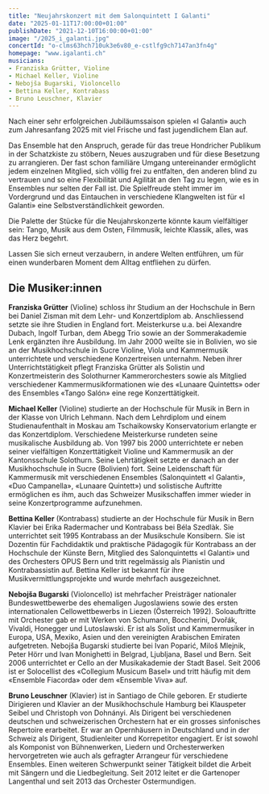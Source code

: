 ```yaml
---
title: "Neujahrskonzert mit dem Salonquintett I Galanti"
date: "2025-01-11T17:00:00+01:00"
publishDate: "2021-12-10T16:00:00+01:00"
image: "/2025_i_galanti.jpg"
concertId: "o-clms63hch710uk3e6v80_e-cstlfg9ch7147an3fn4g"
homepage: "www.igalanti.ch"
musicians:
- Franziska Grütter, Violine
- Michael Keller, Violine
- Nebojša Bugarski, Violoncello
- Bettina Keller, Kontrabass
- Bruno Leuschner, Klavier
---
```


Nach einer sehr erfolgreichen Jubiläumssaison spielen «I Galanti»
auch zum Jahresanfang 2025 mit viel Frische und fast jugendlichem
Elan auf.

Das Ensemble hat den Anspruch, gerade für das treue Hondricher
Publikum in der Schatzkiste zu stöbern, Neues auszugraben und für
diese Besetzung zu arrangieren. Der fast schon familiäre Umgang
untereinander ermöglicht jedem einzelnen Mitglied, sich völlig frei zu
entfalten, den anderen blind zu vertrauen und so eine Flexibilität und
Agilität an den Tag zu legen, wie es in Ensembles nur selten der Fall
ist. Die Spielfreude steht immer im Vordergrund und das Eintauchen
in verschiedene Klangwelten ist für «I Galanti» eine Selbstverständlichkeit geworden.

Die Palette der Stücke für die Neujahrskonzerte könnte kaum vielfältiger
sein: Tango, Musik aus dem Osten, Filmmusik, leichte Klassik,
alles, was das Herz begehrt.

Lassen Sie sich erneut verzaubern, in andere Welten entführen, um
für einen wunderbaren Moment dem Alltag entfliehen zu dürfen.

## Die Musiker:innen

__Franziska Grütter__ (Violine) schloss ihr Studium an der Hochschule in
Bern bei Daniel Zisman mit dem Lehr- und Konzertdiplom ab. Anschliessend 
setzte sie ihre Studien in England fort. Meisterkurse u.a.
bei Alexandre Dubach, Ingolf Turban, dem Abegg Trio sowie an der
Sommerakademie Lenk ergänzten ihre Ausbildung. Im Jahr 2000
weilte sie in Bolivien, wo sie an der Musikhochschule in Sucre
Violine, Viola und Kammermusik unterrichtete und verschiedene
Konzertreisen unternahm. Neben ihrer Unterrichtstätigkeit pflegt
Franziska Grütter als Solistin und Konzertmeisterin des Solothurner
Kammerorchesters sowie als Mitglied verschiedener Kammermusikformationen
wie des «Lunaare Quintetts» oder des Ensembles
«Tango Salón» eine rege Konzerttätigkeit.

__Michael Keller__ (Violine) studierte an der Hochschule für Musik in
Bern in der Klasse von Ulrich Lehmann. Nach dem Lehrdiplom und
einem Studienaufenthalt in Moskau am Tschaikowsky Konservatorium 
erlangte er das Konzertdiplom. Verschiedene Meisterkurse
rundeten seine musikalische Ausbildung ab. Von 1997 bis 2000
unterrichtete er neben seiner vielfältigen Konzerttätigkeit Violine und
Kammermusik an der Kantonsschule Solothurn. Seine Lehrtätigkeit
setzte er danach an der Musikhochschule in Sucre (Bolivien) fort. Seine
Leidenschaft für Kammermusik mit verschiedenen Ensembles
(Salonquintett «I Galanti», «Duo Campanella», «Lunaare Quintett»)
und solistische Auftritte ermöglichen es ihm, auch das Schweizer
Musikschaffen immer wieder in seine Konzertprogramme aufzunehmen.

__Bettina Keller__ (Kontrabass) studierte an der Hochschule für Musik in
Bern Klavier bei Erika Radermacher und Kontrabass bei Béla
Szedlàk. Sie unterrichtet seit 1995 Kontrabass an der Musikschule
Konsibern. Sie ist Dozentin für Fachdidaktik und praktische Pädagogik
für Kontrabass an der Hochschule der Künste Bern, Mitglied des
Salonquintetts «I Galanti» und des Orchesters OPUS Bern und tritt
regelmässig als Pianistin und Kontrabassistin auf. Bettina Keller ist
bekannt für ihre Musikvermittlungsprojekte und wurde mehrfach
ausgezeichnet.

__Nebojša Bugarski__ (Violoncello) ist mehrfacher Preisträger nationaler
Bundeswettbewerbe des ehemaligen Jugoslawiens sowie des ersten internationalen
Cellowettbewerbs in Liezen (Österreich 1992).
Soloauftritte mit Orchester gab er mit Werken von Schumann,
Boccherini, Dvořák, Vivaldi, Honegger und Lutoslawski. Er ist als
Solist und Kammermusiker in Europa, USA, Mexiko, Asien und den
vereinigten Arabischen Emiraten aufgetreten. Nebojša Bugarski studierte
bei Ivan Poparić, Miloš Mlejnik, Peter Hörr und Ivan Monighetti
in Belgrad, Ljubljana, Basel und Bern. Seit 2006 unterrichtet er Cello
an der Musikakademie der Stadt Basel. Seit 2006 ist er Solocellist
des «Collegium Musicum Basel» und tritt häufig mit dem «Ensemble
Fiacorda» oder dem «Ensemble Viva» auf.

__Bruno Leuschner__ (Klavier) ist in Santiago de Chile geboren. Er studierte
Dirigieren und Klavier an der Musikhochschule Hamburg bei
Klauspeter Seibel und Christoph von Dohnányi. Als Dirigent bei verschiedenen
deutschen und schweizerischen Orchestern hat er ein
grosses sinfonisches Repertoire erarbeitet. Er war an Opernhäusern
in Deutschland und in der Schweiz als Dirigent, Studienleiter und
Korrepetitor engagiert. Er ist sowohl als Komponist von Bühnenwerken,
Liedern und Orchesterwerken hervorgetreten wie auch als
gefragter Arrangeur für verschiedene Ensembles. Einen weiteren
Schwerpunkt seiner Tätigkeit bildet die Arbeit mit Sängern und die
Liedbegleitung. Seit 2012 leitet er die Gartenoper Langenthal und
seit 2013 das Orchester Ostermundigen.
